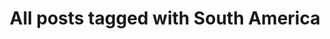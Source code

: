 ---
layout: tag
title: "All posts tagged with South America"
permalink: /weblog/tags/south-america/
taxonomy: South America
---